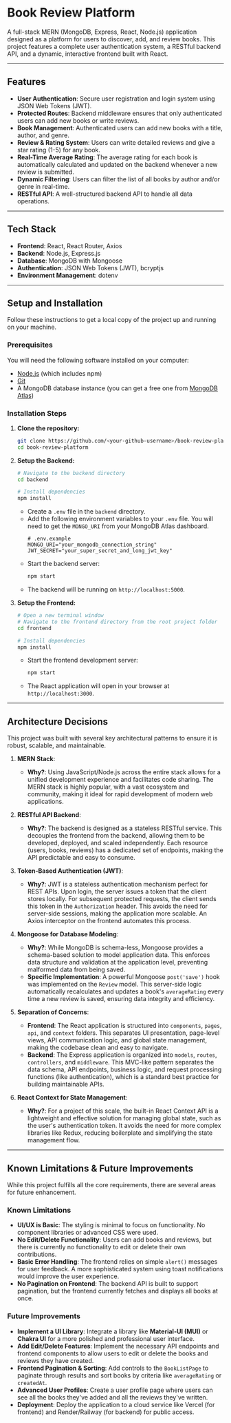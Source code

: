 # Book Review Platform

A full-stack MERN (MongoDB, Express, React, Node.js) application designed as a platform for users to discover, add, and review books. This project features a complete user authentication system, a RESTful backend API, and a dynamic, interactive frontend built with React.

---

## Features

-   **User Authentication**: Secure user registration and login system using JSON Web Tokens (JWT).
-   **Protected Routes**: Backend middleware ensures that only authenticated users can add new books or write reviews.
-   **Book Management**: Authenticated users can add new books with a title, author, and genre.
-   **Review & Rating System**: Users can write detailed reviews and give a star rating (1-5) for any book.
-   **Real-Time Average Rating**: The average rating for each book is automatically calculated and updated on the backend whenever a new review is submitted.
-   **Dynamic Filtering**: Users can filter the list of all books by author and/or genre in real-time.
-   **RESTful API**: A well-structured backend API to handle all data operations.

---

## Tech Stack

-   **Frontend**: React, React Router, Axios
-   **Backend**: Node.js, Express.js
-   **Database**: MongoDB with Mongoose
-   **Authentication**: JSON Web Tokens (JWT), bcryptjs
-   **Environment Management**: dotenv

---

## Setup and Installation

Follow these instructions to get a local copy of the project up and running on your machine.

### Prerequisites

You will need the following software installed on your computer:
-   [Node.js](https://nodejs.org/) (which includes npm)
-   [Git](https://git-scm.com/)
-   A MongoDB database instance (you can get a free one from [MongoDB Atlas](https://www.mongodb.com/cloud/atlas))

### Installation Steps

1.  **Clone the repository:**
    ```bash
    git clone https://github.com/<your-github-username>/book-review-platform.git
    cd book-review-platform
    ```

2.  **Setup the Backend:**
    ```bash
    # Navigate to the backend directory
    cd backend

    # Install dependencies
    npm install
    ```
    -   Create a `.env` file in the `backend` directory.
    -   Add the following environment variables to your `.env` file. You will need to get the `MONGO_URI` from your MongoDB Atlas dashboard.
        ```env
        # .env.example
        MONGO_URI="your_mongodb_connection_string"
        JWT_SECRET="your_super_secret_and_long_jwt_key"
        ```
    -   Start the backend server:
        ```bash
        npm start
        ```
    -   The backend will be running on `http://localhost:5000`.

3.  **Setup the Frontend:**
    ```bash
    # Open a new terminal window
    # Navigate to the frontend directory from the root project folder
    cd frontend

    # Install dependencies
    npm install
    ```
    -   Start the frontend development server:
        ```bash
        npm start
        ```
    -   The React application will open in your browser at `http://localhost:3000`.

---

## Architecture Decisions

This project was built with several key architectural patterns to ensure it is robust, scalable, and maintainable.

1.  **MERN Stack**:
    -   **Why?**: Using JavaScript/Node.js across the entire stack allows for a unified development experience and facilitates code sharing. The MERN stack is highly popular, with a vast ecosystem and community, making it ideal for rapid development of modern web applications.

2.  **RESTful API Backend**:
    -   **Why?**: The backend is designed as a stateless RESTful service. This decouples the frontend from the backend, allowing them to be developed, deployed, and scaled independently. Each resource (users, books, reviews) has a dedicated set of endpoints, making the API predictable and easy to consume.

3.  **Token-Based Authentication (JWT)**:
    -   **Why?**: JWT is a stateless authentication mechanism perfect for REST APIs. Upon login, the server issues a token that the client stores locally. For subsequent protected requests, the client sends this token in the `Authorization` header. This avoids the need for server-side sessions, making the application more scalable. An Axios interceptor on the frontend automates this process.

4.  **Mongoose for Database Modeling**:
    -   **Why?**: While MongoDB is schema-less, Mongoose provides a schema-based solution to model application data. This enforces data structure and validation at the application level, preventing malformed data from being saved.
    -   **Specific Implementation**: A powerful Mongoose `post('save')` hook was implemented on the `Review` model. This server-side logic automatically recalculates and updates a book's `averageRating` every time a new review is saved, ensuring data integrity and efficiency.

5.  **Separation of Concerns**:
    -   **Frontend**: The React application is structured into `components`, `pages`, `api`, and `context` folders. This separates UI presentation, page-level views, API communication logic, and global state management, making the codebase clean and easy to navigate.
    -   **Backend**: The Express application is organized into `models`, `routes`, `controllers`, and `middleware`. This MVC-like pattern separates the data schema, API endpoints, business logic, and request processing functions (like authentication), which is a standard best practice for building maintainable APIs.

6.  **React Context for State Management**:
    -   **Why?**: For a project of this scale, the built-in React Context API is a lightweight and effective solution for managing global state, such as the user's authentication token. It avoids the need for more complex libraries like Redux, reducing boilerplate and simplifying the state management flow.

---

## Known Limitations & Future Improvements

While this project fulfills all the core requirements, there are several areas for future enhancement.

### Known Limitations

-   **UI/UX is Basic**: The styling is minimal to focus on functionality. No component libraries or advanced CSS were used.
-   **No Edit/Delete Functionality**: Users can add books and reviews, but there is currently no functionality to edit or delete their own contributions.
-   **Basic Error Handling**: The frontend relies on simple `alert()` messages for user feedback. A more sophisticated system using toast notifications would improve the user experience.
-   **No Pagination on Frontend**: The backend API is built to support pagination, but the frontend currently fetches and displays all books at once.

### Future Improvements

-   **Implement a UI Library**: Integrate a library like **Material-UI (MUI)** or **Chakra UI** for a more polished and professional user interface.
-   **Add Edit/Delete Features**: Implement the necessary API endpoints and frontend components to allow users to edit or delete the books and reviews they have created.
-   **Frontend Pagination & Sorting**: Add controls to the `BookListPage` to paginate through results and sort books by criteria like `averageRating` or `createdAt`.
-   **Advanced User Profiles**: Create a user profile page where users can see all the books they've added and all the reviews they've written.
-   **Deployment**: Deploy the application to a cloud service like Vercel (for frontend) and Render/Railway (for backend) for public access.
